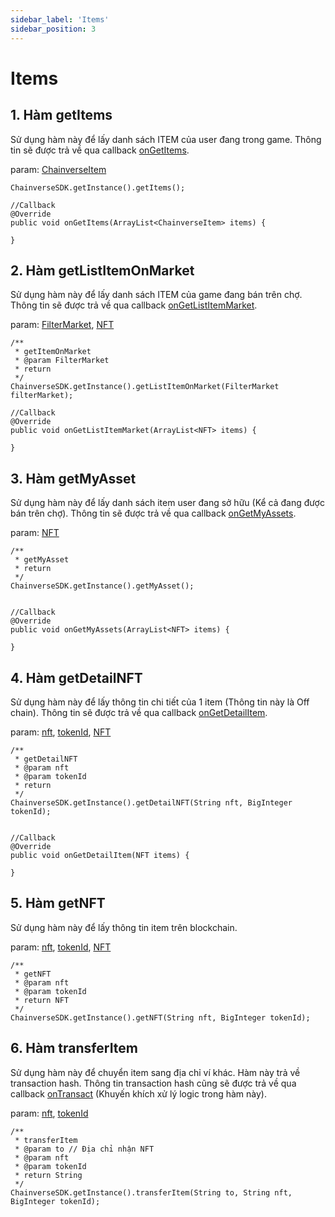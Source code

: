 ```yaml
---
sidebar_label: 'Items'
sidebar_position: 3
---
```


# Items
## 1. Hàm getItems
Sử dụng hàm này để lấy danh sách ITEM của user đang trong game. Thông tin sẽ được trả về qua callback  [onGetItems](/docs/sdk/android/over-view#5-callback-ongetitems).

param: [ChainverseItem](/docs/sdk/Reference/ChainVerseItem)
```
ChainverseSDK.getInstance().getItems();

//Callback 
@Override
public void onGetItems(ArrayList<ChainverseItem> items) {
            
}
```

## 2. Hàm getListItemOnMarket
Sử dụng hàm này để lấy danh sách ITEM của game đang bán trên chợ. Thông tin sẽ được trả về qua callback [onGetListItemMarket](/docs/sdk/android/over-view#7-callback-ongetlistitemmarket).

param: [FilterMarket](/docs/sdk/Reference/FilterMarket), [NFT](/docs/sdk/Reference/NFT)
```
/**
 * getItemOnMarket
 * @param FilterMarket
 * return
 */
ChainverseSDK.getInstance().getListItemOnMarket(FilterMarket filterMarket);

//Callback
@Override
public void onGetListItemMarket(ArrayList<NFT> items) {
            
}
```

## 3. Hàm getMyAsset
Sử dụng hàm này để lấy danh sách item user đang sở hữu (Kể cả đang được bán trên chợ). Thông tin sẽ được trả về qua callback [onGetMyAssets](/docs/sdk/android/over-view#8-callback-ongetmyassets).

param: [NFT](/docs/sdk/Reference/NFT)

```
/**
 * getMyAsset
 * return
 */
ChainverseSDK.getInstance().getMyAsset();


//Callback
@Override
public void onGetMyAssets(ArrayList<NFT> items) {
            
}
```

## 4. Hàm getDetailNFT
Sử dụng hàm này để lấy thông tin chi tiết của 1 item (Thông tin này là Off chain). Thông tin sẽ được trả về qua callback [onGetDetailItem](/docs/sdk/android/over-view#9-callback-ongetdetailitem).

param: [nft](/docs/sdk/Reference/NFT), [tokenId](/docs/sdk/Reference/NFT), [NFT](/docs/sdk/Reference/NFT)

```
/**
 * getDetailNFT
 * @param nft
 * @param tokenId
 * return
 */
ChainverseSDK.getInstance().getDetailNFT(String nft, BigInteger tokenId);


//Callback
@Override
public void onGetDetailItem(NFT items) {
            
}
```

## 5. Hàm getNFT
Sử dụng hàm này để lấy thông tin item trên blockchain.

param: [nft](/docs/sdk/Reference/NFT), [tokenId](/docs/sdk/Reference/NFT), [NFT](/docs/sdk/Reference/NFT)

```
/**
 * getNFT
 * @param nft
 * @param tokenId
 * return NFT
 */
ChainverseSDK.getInstance().getNFT(String nft, BigInteger tokenId);
```

## 6. Hàm transferItem
Sử dụng hàm này để chuyển item sang địa chỉ ví khác. Hàm này trả về transaction hash. Thông tin transaction hash cũng sẽ được trả về qua callback [onTransact](/docs/sdk/android/over-view#10-callback-ontransact)
(Khuyến khích xử lý logic trong hàm này).

param: [nft](/docs/sdk/Reference/NFT), [tokenId](/docs/sdk/Reference/NFT)

```
/**
 * transferItem
 * @param to // Địa chỉ nhận NFT
 * @param nft
 * @param tokenId
 * return String
 */
ChainverseSDK.getInstance().transferItem(String to, String nft, BigInteger tokenId);
```
